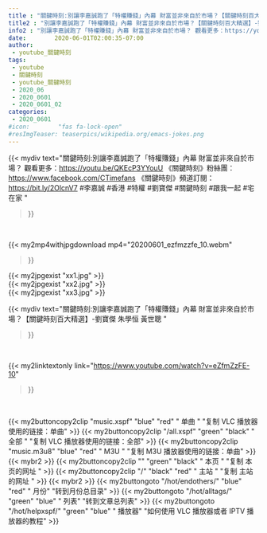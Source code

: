 ```yaml
---
title : "關鍵時刻:別讓李嘉誠跑了「特權賺錢」內幕 財富並非來自於市場？【關鍵時刻百大精選】-劉寶傑 朱學恒 黃世聰 "
title2 : "別讓李嘉誠跑了「特權賺錢」內幕 財富並非來自於市場？【關鍵時刻百大精選】-劉寶傑 朱學恒 黃世聰 "
info2 : "別讓李嘉誠跑了「特權賺錢」內幕 財富並非來自於市場？ 觀看更多：https://youtu.be/QKEcP3YYouU  《關鍵時刻》粉絲團：https://www.facebook.com/CTimefans 《關鍵時刻》頻道訂閱：https://bit.ly/2OlcnV7  #李嘉誠 #香港 #特權 #劉寶傑 #關鍵時刻 #跟我一起 #宅在家 "
date:        2020-06-01T02:00:35-07:00
author:
 - youtube_關鍵時刻
tags:
 - youtube
 - 關鍵時刻
 - youtube_關鍵時刻
 - 2020_06
 - 2020_0601
 - 2020_0601_02
categories:
 - 2020_0601
#icon:        "fas fa-lock-open"
#resImgTeaser: teaserpics/wikipedia.org/emacs-jokes.png
---
```


{{< mydiv text="關鍵時刻:別讓李嘉誠跑了「特權賺錢」內幕 財富並非來自於市場？ 觀看更多：https://youtu.be/QKEcP3YYouU  《關鍵時刻》粉絲團：https://www.facebook.com/CTimefans 《關鍵時刻》頻道訂閱：https://bit.ly/2OlcnV7  #李嘉誠 #香港 #特權 #劉寶傑 #關鍵時刻 #跟我一起 #宅在家 "
>}}
<br>


{{< my2mp4withjpgdownload mp4="20200601_ezfmzzfe_10.webm"
>}}

{{< my2jpgexist "xx1.jpg" >}}<br>
{{< my2jpgexist "xx2.jpg" >}}<br>
{{< my2jpgexist "xx3.jpg" >}}<br>



{{< mydiv text="關鍵時刻:別讓李嘉誠跑了「特權賺錢」內幕 財富並非來自於市場？【關鍵時刻百大精選】-劉寶傑 朱學恒 黃世聰 "
>}}
<br>

{{< my2linktextonly link="https://www.youtube.com/watch?v=eZfmZzFE-10"
>}}


<br>

{{< my2buttoncopy2clip "music.xspf"        "blue"   "red"    " 单曲 "  "复制 VLC 播放器使用的链接：单曲" >}} {{< my2buttoncopy2clip "/all.xspf"         "green"  "black"  " 全部 "  "复制 VLC 播放器使用的链接：全部" >}} {{< my2buttoncopy2clip "music.m3u8"        "blue"   "red"    " M3U  "    "复制 M3U 播放器使用的链接：单曲" >}} {{< mybr2 >}} {{< my2buttoncopy2clip ""                  "green"  "black"  " 本页 "    "复制 本页的网址 " >}} {{< my2buttoncopy2clip "/"                 "black"  "red"    " 主站 "    "复制 主站的网址 " >}} {{< mybr2 >}} {{< my2buttongoto      "/hot/endothers/"   "blue"   "red"    " 月份"   "转到月份总目录" >}} {{< my2buttongoto      "/hot/alltags/"     "green"  "blue"   " 列表"   "转到文章总列表" >}} {{< my2buttongoto      "/hot/helpxspf/"    "green"  "blue"   " 播放器" "如何使用 VLC 播放器或者 IPTV 播放器的教程" >}} 

